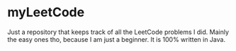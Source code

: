 # myLeetCode
Just a repository that keeps track of all the LeetCode problems I did.
Mainly the easy ones tho, because I am just a beginner.
It is 100% written in Java.
